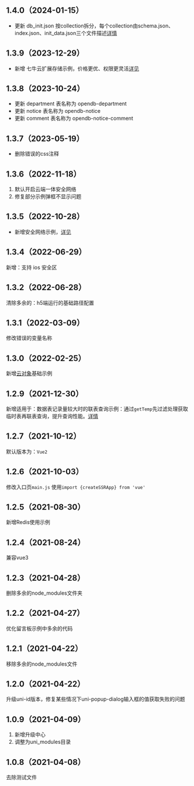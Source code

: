 ## 1.4.0（2024-01-15）
- 更新 db_init.json 按collection拆分，每个collection由schema.json、index.json、init_data.json三个文件描述[详情](https://doc.dcloud.net.cn/uniCloud/hellodb.html#init-db-2)
## 1.3.9（2023-12-29）
- 新增 七牛云扩展存储示例，价格更优、权限更灵活[详见](https://doc.dcloud.net.cn/uniCloud/ext-storage/intro.html)
## 1.3.8（2023-10-24）
- 更新 department 表名称为 opendb-department
- 更新 notice 表名称为 opendb-notice
- 更新 comment 表名称为 opendb-notice-comment
## 1.3.7（2023-05-19）
- 删除错误的css注释
## 1.3.6（2022-11-18）
1. 默认开启云端一体安全网络
2. 修复部分示例弹框不显示问题
## 1.3.5（2022-10-28）
- 新增安全网络示例，[详见](https://uniapp.dcloud.net.cn/uniCloud/secure-network.html)
## 1.3.4（2022-06-29）
新增：支持 ios 安全区
## 1.3.2（2022-06-28）
清除多余的：h5端运行的基础路径配置
## 1.3.1（2022-03-09）
修改错误的变量名称
## 1.3.0（2022-02-25）
新增[云对象](https://uniapp.dcloud.net.cn/uniCloud/cloud-obj)基础示例
## 1.2.9（2021-12-30）
新增适用于：数据表记录量较大时的联表查询示例：通过`getTemp`先过滤处理获取临时表再联表查询，提升查询性能。[详情](https://uniapp.dcloud.io/uniCloud/jql?id=lookup)
## 1.2.7（2021-10-12）
默认版本为：`Vue2`
## 1.2.6（2021-10-03）
修改入口页`main.js` 使用`import {createSSRApp} from 'vue' `
## 1.2.5（2021-08-30）
新增Redis使用示例
## 1.2.4（2021-08-24）
兼容vue3
## 1.2.3（2021-04-28）
删除多余的node_modules文件夹
## 1.2.2（2021-04-27）
优化留言板示例中多余的代码
## 1.2.1（2021-04-22）
移除多余的node_modules文件
## 1.2.0（2021-04-22）
升级uni-id版本，修复某些情况下uni-popup-dialog输入框的值获取失败的问题
## 1.0.9（2021-04-09）
1. 新增升级中心
2. 调整为uni_modules目录
## 1.0.8（2021-04-08）
去除测试文件

